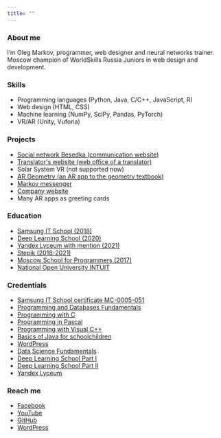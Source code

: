 ```yaml
---
title: ""
---
```

### About me
I’m Oleg Markov, programmer, web designer and neural networks trainer.\
Moscow champion of WorldSkills Russia Juniors in web design and development.

### Skills
* Programming languages (Python, Java, C/C++, JavaScript, R)
* Web design (HTML, CSS)
* Machine learning (NumPy, SciPy, Pandas, PyTorch)
* VR/AR (Unity, Vuforia)

### Projects
* [Social network Besedka (communication website)](http://www.besedka.net)
* [Translator's website (web office of a translator)](http://www.translationsland.com)
* Solar System VR (not supported now)
* [AR Geometry (an AR app to the geometry textbook)](https://play.google.com/store/apps/details?id=com.OlegMarkov.ARGeometry)
* [Markov messenger](https://play.google.com/store/apps/details?id=com.wMarkov)
* [Company website](https://www.globaltranslations.org)
* Many AR apps as greeting cards

### Education
* [Samsung IT School (2018)](https://myitschool.ru)
* [Deep Learning School (2020)](https://www.dlschool.org/?lang=en)
* [Yandex Lyceum with mention (2021)](https://yandexlyceum.ru)
* [Stepik (2018-2021)](https://stepik.org/users/38159138/certificates)
* [Moscow School for Programmers (2017)](https://informatics.ru)
* [National Open University INTUIT](https://intuit.ru/intuituser/study/diplomas)

### Credentials
* [Samsung IT School certificate MC-0005-051](https://myitschool.ru/certificates)
* [Programming and Databases Fundamentals](https://www.specialist.ru/graduate/groupcert/1380949)
* [Programming with C](https://www.specialist.ru/graduate/groupcert/1394872)
* [Programming in Pascal](https://www.specialist.ru/graduate/groupcert/1403162)
* [Programming with Visual C++](https://www.specialist.ru/graduate/groupcert/1441915)
* [Basics of Java for schoolchildren](https://www.specialist.ru/graduate/groupcert/1469647)
* [WordPress](https://www.specialist.ru/graduate/groupcert/1813633)
* [Data Science Fundamentals](https://www.specialist.ru/graduate/groupcert/1648454)
* [Deep Learning School Part I](https://disk.yandex.ru/i/NmAYpFDlRSb5aw)
* [Deep Learning School Part II](https://disk.yandex.ru/i/1e8GPny-RxJDaQ)
* [Yandex Lyceum](https://yastatic.net/s3/lyceum/2021-certs/219928627-b99172d0-2295-4402-89f4-43f57d711af8.pdf)

### Reach me
* [Facebook](https://www.facebook.com/oleg.markov.319247)
* [YouTube](https://www.youtube.com/channel/UCUaBINm9rYYTaKILNxcs28g)
* [GitHub](https://github.com/lontrid)
* [WordPress](https://lontrid.home.blog)